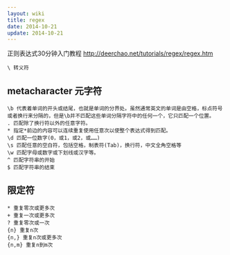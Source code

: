 ```yaml
---
layout: wiki
title: regex
date: 2014-10-21
update: 2014-10-21
---
```

正则表达式30分钟入门教程
<http://deerchao.net/tutorials/regex/regex.htm>


	\ 转义符

## metacharacter 元字符

	\b 代表着单词的开头或结尾，也就是单词的分界处。虽然通常英文的单词是由空格，标点符号或者换行来分隔的，但是\b并不匹配这些单词分隔字符中的任何一个，它只匹配一个位置。
	. 匹配除了换行符以外的任意字符。
	* 指定*前边的内容可以连续重复使用任意次以使整个表达式得到匹配。
	\d 匹配一位数字(0，或1，或2，或……)
	\s 匹配任意的空白符，包括空格，制表符(Tab)，换行符，中文全角空格等
	\w 匹配字母或数字或下划线或汉字等。
	^ 匹配字符串的开始
	$ 匹配字符串的结束

## 限定符

	* 重复零次或更多次
	+ 重复一次或更多次
	? 重复零次或一次
	{n} 重复n次
	{n,} 重复n次或更多次
	{n,m} 重复n到m次
